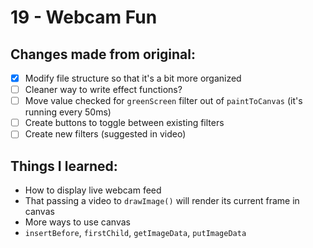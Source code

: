 # 19 - Webcam Fun

## Changes made from original:
- [x] Modify file structure so that it's a bit more organized
- [ ] Cleaner way to write effect functions?
- [ ] Move value checked for `greenScreen` filter out of `paintToCanvas` (it's running every 50ms)
- [ ] Create buttons to toggle between existing filters
- [ ] Create new filters (suggested in video)

## Things I learned:
- How to display live webcam feed
- That passing a video to `drawImage()` will render its current frame in canvas
- More ways to use canvas
- `insertBefore`, `firstChild`, `getImageData`, `putImageData`
